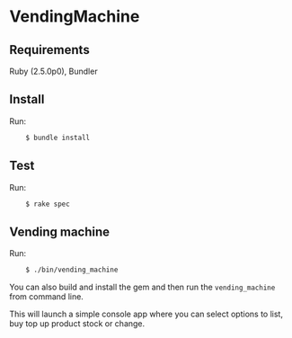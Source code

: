 # VendingMachine

## Requirements
Ruby (2.5.0p0), Bundler


## Install
Run:
```bash
    $ bundle install
```

## Test
Run:
```bash
    $ rake spec
```

## Vending machine
Run:
```bash
    $ ./bin/vending_machine
```
You can also build and install the gem and then run the `vending_machine` from command line.

This will launch a simple console app where you can select options to list, buy top up product stock or change.